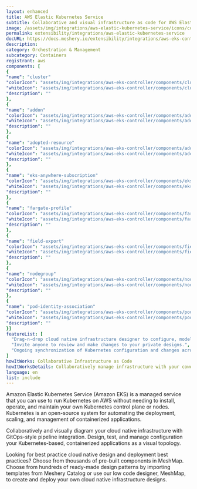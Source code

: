 ```yaml
---
layout: enhanced
title: AWS Elastic Kubernetes Service
subtitle: Collaborative and visual infrastructure as code for AWS Elastic Kubernetes Service
image: /assets/img/integrations/aws-elastic-kubernetes-service/icons/color/aws-elastic-kubernetes-service-color.svg
permalink: extensibility/integrations/aws-elastic-kubernetes-service
docURL: https://docs.meshery.io/extensibility/integrations/aws-eks-controller
description: 
category: Orchestration & Management
subcategory: Containers
registrant: aws
components: [
{
"name": "cluster"
"colorIcon": "assets/img/integrations/aws-eks-controller/components/cluster/icons/color/cluster-color.svg"
"whiteIcon": "assets/img/integrations/aws-eks-controller/components/cluster/icons/white/cluster-white.svg"
"description": ""
},
{
"name": "addon"
"colorIcon": "assets/img/integrations/aws-eks-controller/components/addon/icons/color/addon-color.svg"
"whiteIcon": "assets/img/integrations/aws-eks-controller/components/addon/icons/white/addon-white.svg"
"description": ""
},
{
"name": "adopted-resource"
"colorIcon": "assets/img/integrations/aws-eks-controller/components/adopted-resource/icons/color/adopted-resource-color.svg"
"whiteIcon": "assets/img/integrations/aws-eks-controller/components/adopted-resource/icons/white/adopted-resource-white.svg"
"description": ""
},
{
"name": "eks-anywhere-subscription"
"colorIcon": "assets/img/integrations/aws-eks-controller/components/eks-anywhere-subscription/icons/color/eks-anywhere-subscription-color.svg"
"whiteIcon": "assets/img/integrations/aws-eks-controller/components/eks-anywhere-subscription/icons/white/eks-anywhere-subscription-white.svg"
"description": ""
},
{
"name": "fargate-profile"
"colorIcon": "assets/img/integrations/aws-eks-controller/components/fargate-profile/icons/color/fargate-profile-color.svg"
"whiteIcon": "assets/img/integrations/aws-eks-controller/components/fargate-profile/icons/white/fargate-profile-white.svg"
"description": ""
},
{
"name": "field-export"
"colorIcon": "assets/img/integrations/aws-eks-controller/components/field-export/icons/color/field-export-color.svg"
"whiteIcon": "assets/img/integrations/aws-eks-controller/components/field-export/icons/white/field-export-white.svg"
"description": ""
},
{
"name": "nodegroup"
"colorIcon": "assets/img/integrations/aws-eks-controller/components/nodegroup/icons/color/nodegroup-color.svg"
"whiteIcon": "assets/img/integrations/aws-eks-controller/components/nodegroup/icons/white/nodegroup-white.svg"
"description": ""
},
{
"name": "pod-identity-association"
"colorIcon": "assets/img/integrations/aws-eks-controller/components/pod-identity-association/icons/color/pod-identity-association-color.svg"
"whiteIcon": "assets/img/integrations/aws-eks-controller/components/pod-identity-association/icons/white/pod-identity-association-white.svg"
"description": ""
}]
featureList: [
  "Drag-n-drop cloud native infrastructure designer to configure, model, and deploy your workloads.",
  "Invite anyone to review and make changes to your private designs.",
  "Ongoing synchronization of Kubernetes configuration and changes across any number of clusters."
]
howItWorks: Collaborative Infrastructure as Code
howItWorksDetails: Collaboratively manage infrastructure with your coworkers synchronously sharing the same designs.
language: en
list: include
---
```

<p>
Amazon Elastic Kubernetes Service (Amazon EKS) is a managed service that you can use to run Kubernetes on AWS without needing to install, operate, and maintain your own Kubernetes control plane or nodes. Kubernetes is an open-source system for automating the deployment, scaling, and management of containerized applications.
</p>
<p>
    Collaboratively and visually diagram your cloud native infrastructure with GitOps-style pipeline integration. Design, test, and manage configuration your Kubernetes-based, containerized applications as a visual topology.
</p>
<p>
    Looking for best practice cloud native design and deployment best practices? Choose from thousands of pre-built components in MeshMap. Choose from hundreds of ready-made design patterns by importing templates from Meshery Catalog or use our low code designer, MeshMap, to create and deploy your own cloud native infrastructure designs.
</p>
